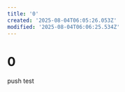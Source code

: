 ```yaml
---
title: '0'
created: '2025-08-04T06:05:26.053Z'
modified: '2025-08-04T06:06:25.534Z'
---
```


# 0
push test